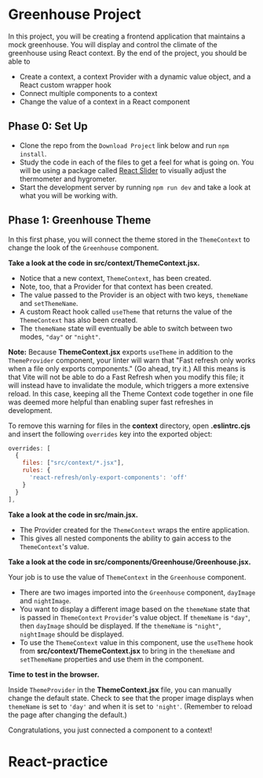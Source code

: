 # Greenhouse Project

In this project, you will be creating a frontend application that maintains a
mock greenhouse. You will display and control the climate of the greenhouse
using React context. By the end of the project, you should be able to

* Create a context, a context Provider with a dynamic value object, and a React
  custom wrapper hook
* Connect multiple components to a context
* Change the value of a context in a React component

## Phase 0: Set Up

* Clone the repo from the `Download Project` link below and run `npm install`.
* Study the code in each of the files to get a feel for what is going on.
  You will be using a package called [React Slider] to visually adjust the
  thermometer and hygrometer.
* Start the development server by running `npm run dev` and take a look at what
  you will be working with.

## Phase 1: Greenhouse Theme

In this first phase, you will connect the theme stored in the `ThemeContext` to
change the look of the `Greenhouse` component.

**Take a look at the code in __src/context/ThemeContext.jsx__.**

* Notice that a new context, `ThemeContext`, has been created.
* Note, too, that a Provider for that context has been created.
* The value passed to the Provider is an object with two keys, `themeName` and
  `setThemeName`.
* A custom React hook called `useTheme` that returns the value of the
  `ThemeContext` has also been created.
* The `themeName` state will eventually be able to switch between two modes,
  `"day"` or `"night"`.

**Note:** Because **ThemeContext.jsx** exports  `useTheme` in addition to the
`ThemeProvider` component, your linter will warn that "Fast refresh only works
when a file only exports components." (Go ahead, try it.) All this means is that
Vite will not be able to do a Fast Refresh when you modify this file; it will
instead have to invalidate the module, which triggers a more extensive reload.
In this case, keeping all the Theme Context code together in one file was deemed
more helpful than enabling super fast refreshes in development.

To remove this warning for files in the __context__ directory, open
__.eslintrc.cjs__ and insert the following `overrides` key into the exported
object:

```js
overrides: [
  {
    files: ["src/context/*.jsx"],
    rules: {
      'react-refresh/only-export-components': 'off'
    }
  }
],
```

**Take a look at the code in __src/main.jsx__.**

* The Provider created for the `ThemeContext` wraps the entire application.
* This gives all nested components the ability to gain access to the
  `ThemeContext`'s value.

**Take a look at the code in __src/components/Greenhouse/Greenhouse.jsx__.**

Your job is to use the value of `ThemeContext` in the `Greenhouse` component.

* There are two images imported into the `Greenhouse` component, `dayImage` and
  `nightImage`.
* You want to display a different image based on the `themeName` state that is
  passed in `ThemeContext` `Provider`'s value object. If `themeName` is `"day"`,
  then `dayImage` should be displayed. If the `themeName` is `"night"`,
  `nightImage` should be displayed.
* To use the `ThemeContext` value in this component, use the `useTheme` hook
  from __src/context/ThemeContext.jsx__ to bring in the `themeName` and
  `setThemeName` properties and use them in the component.

**Time to test in the browser.**

Inside `ThemeProvider` in the __ThemeContext.jsx__ file, you can manually change
the default state. Check to see that the proper image displays when `themeName`
is set to `'day'` and when it is set to `'night'`. (Remember to reload the page
after changing the default.)

Congratulations, you just connected a component to a context!

[React Slider]: https://www.npmjs.com/package/react-slider
# React-practice
